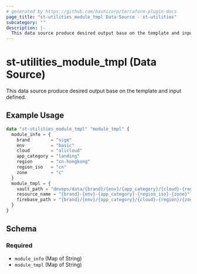 ```yaml
---
# generated by https://github.com/hashicorp/terraform-plugin-docs
page_title: "st-utilities_module_tmpl Data Source - st-utilities"
subcategory: ""
description: |-
  This data source produce desired output base on the template and input defined.
---
```


# st-utilities_module_tmpl (Data Source)

This data source produce desired output base on the template and input defined.

## Example Usage

```terraform
data "st-utilities_module_tmpl" "module_tmpl" {
  module_info = {
    brand        = "sige"
    env          = "basic"
    cloud        = "alicloud"
    app_category = "landing"
    region       = "cn-hongkong"
    region_iso   = "cn"
    zone         = "c"
  }
  module_tmpl = {
    vault_path = "devops/data/{brand}/{env}/{app_category}/{cloud}-{region}"
    resource_name = "{brand}-{env}-{app_category}-{region_iso}-{zone}"
    firebase_path = "{brand}/{env}/{app_category}/{cloud}-{region}/{zone}"
  }
}
```


<!-- schema generated by tfplugindocs -->
## Schema

### Required

- `module_info` (Map of String)
- `module_tmpl` (Map of String)

